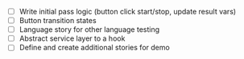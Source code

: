 * [ ] Write initial pass logic (button click start/stop, update result vars)
* [ ] Button transition states
* [ ] Language story for other language testing
* [ ] Abstract service layer to a hook
* [ ] Define and create additional stories for demo